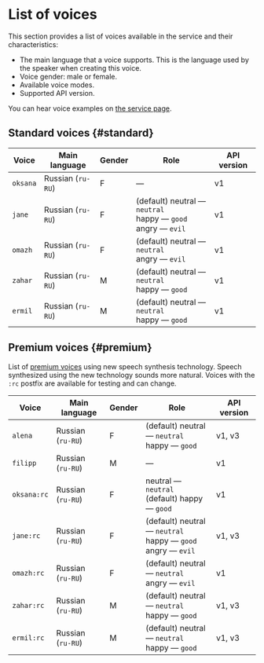# List of voices

This section provides a list of voices available in the service and their characteristics:

* The main language that a voice supports. This is the language used by the speaker when creating this voice.
* Voice gender: male or female.
* Available voice modes.
* Supported API version.

You can hear voice examples on [the service page](https://cloud.yandex.com/services/speechkit).

## Standard voices {#standard}

| Voice | Main language | Gender | Role | API version |
---- | ---- | ---- | ---- | ----
| `oksana` | Russian (`ru-RU`) | F | — | v1 |
| `jane` | Russian (`ru-RU`) | F | (default) neutral — `neutral` </br> happy — `good` </br> angry — `evil` | v1 |
| `omazh` | Russian (`ru-RU`) | F | (default) neutral — `neutral` </br> angry — `evil` | v1 |
| `zahar` | Russian (`ru-RU`) | M | (default) neutral — `neutral` </br> happy — `good` | v1 |
| `ermil` | Russian (`ru-RU`) | M | (default) neutral — `neutral` </br> happy — `good` | v1 |

## Premium voices {#premium}

List of [premium voices](./index.md#premium) using new speech synthesis technology. Speech synthesized using the new technology sounds more natural. Voices with the `:rc` postfix are available for testing and can change.

| Voice | Main language | Gender | Role | API version |
---- | ---- | ---- | ---- | ----
| `alena` | Russian (`ru-RU`) | F | (default) neutral — `neutral` </br> happy — `good` </br> | v1, v3 |
| `filipp` | Russian (`ru-RU`) | M | — | v1 |
| `oksana:rc` | Russian (`ru-RU`) | F | neutral — `neutral` </br> (default) happy — `good` | v1 |
| `jane:rc` | Russian (`ru-RU`) | F | (default) neutral — `neutral` </br> happy — `good` </br> angry — `evil` | v1, v3 |
| `omazh:rc` | Russian (`ru-RU`) | F | (default) neutral — `neutral` </br> angry — `evil` | v1 |
| `zahar:rc` | Russian (`ru-RU`) | M | (default) neutral — `neutral` </br> happy — `good` | v1, v3 |
| `ermil:rc` | Russian (`ru-RU`) | M | (default) neutral — `neutral` </br> happy — `good` | v1, v3 |
